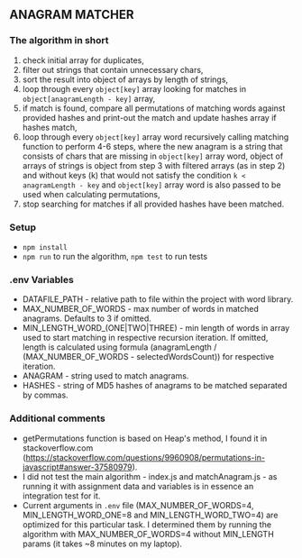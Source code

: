 ## ANAGRAM MATCHER

### The algorithm in short
1. check initial array for duplicates,
2. filter out strings that contain unnecessary chars,
3. sort the result into object of arrays by length of strings,
4. loop through every `object[key]` array looking for matches in `object[anagramLength - key]` array,
5. if match is found, compare all permutations of matching words against provided hashes and print-out 
   the match and update hashes array if hashes match,
6. loop through every `object[key]` array word recursively calling matching function to perform 4-6 steps, 
   where the new anagram is a string that consists of chars that are missing in `object[key]` array word,
   object of arrays of strings is object from step 3 with filtered arrays (as in step 2) and without keys (k) that 
   would not satisfy the condition `k < anagramLength - key` and `object[key]` array word is also passed to be used 
   when calculating permutations,
7. stop searching for matches if all provided hashes have been matched.

### Setup
- `npm install`
- `npm run` to run the algorithm, `npm test` to run tests

### .env Variables

- DATAFILE_PATH - relative path to file within the project with word library.
- MAX_NUMBER_OF_WORDS - max number of words in matched anagrams. Defaults to 3 if omitted.
- MIN_LENGTH_WORD_(ONE|TWO|THREE) - min length of words in array used to start matching
  in respective recursion iteration. If omitted, length is calculated using formula 
  (anagramLength / (MAX_NUMBER_OF_WORDS - selectedWordsCount)) for respective iteration. 
- ANAGRAM - string used to match anagrams.
- HASHES - string of MD5 hashes of anagrams to be matched separated by commas.

### Additional comments

- getPermutations function is based on Heap's method, I found it in stackoverflow.com 
  (https://stackoverflow.com/questions/9960908/permutations-in-javascript#answer-37580979).
- I did not test the main algorithm - index.js and matchAnagram.js - as running it with assignment data and 
  variables is in essence an integration test for it.
- Current arguments in `.env` file (MAX_NUMBER_OF_WORDS=4, MIN_LENGTH_WORD_ONE=8 and 
  MIN_LENGTH_WORD_TWO=4) are optimized for this particular task. I determined them by 
  running the algorithm with MAX_NUMBER_OF_WORDS=4 without MIN_LENGTH params (it takes ~8 
  minutes on my laptop).
  
